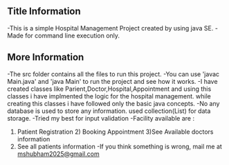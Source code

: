 ## Title Information
-This is a simple Hospital Management Project created by using java SE.
-Made for command line execution only.
## More Information
-The src folder contains all the files to run this project.
-You can use 'javac Main.java' and 'java Main' to run the project and see how it works.
-I have created classes like Parient,Doctor,Hospital,Appointment and
using this classes i have implmented the logic for the hospital management.
while creating this classes i have followed only the basic java concepts.
-No any database is used to store any information. used collection(List) for data storage.
-Tried my best for input validation 
-Facility available are : 
1) Patient Registration 2) Booking Appointment 3)See Available doctors information
4) See all patients information
-If you think something is wrong, mail me at mshubham2025@gmail.com